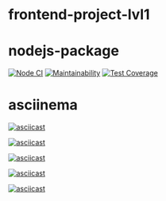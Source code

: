 # frontend-project-lvl1

# nodejs-package

[![Node CI](https://github.com/TimurDavlet/frontend-project-lvl1/workflows/CI/badge.svg)](https://github.com/TimurDavlet/frontend-project-lvl1/actions)
[![Maintainability](https://api.codeclimate.com/v1/badges/a291b23b274e84a1fa66/maintainability)](https://codeclimate.com/github/TimurDavlet/frontend-project-lvl1/maintainability)
[![Test Coverage](https://api.codeclimate.com/v1/badges/a291b23b274e84a1fa66/test_coverage)](https://codeclimate.com/github/TimurDavlet/frontend-project-lvl1/test_coverage)

# asciinema 

[![asciicast](https://asciinema.org/a/juQJpCqRT9y9LnxOqffDQVBlc.svg)](https://asciinema.org/a/juQJpCqRT9y9LnxOqffDQVBlc)

[![asciicast](https://asciinema.org/a/TumM70HqxE82GrPFIYfZLDDPx.svg)](https://asciinema.org/a/TumM70HqxE82GrPFIYfZLDDPx)

[![asciicast](https://asciinema.org/a/f1vgUSU4BTsGoF8vx5SuQqrf5.svg)](https://asciinema.org/a/f1vgUSU4BTsGoF8vx5SuQqrf5)

[![asciicast](https://asciinema.org/a/owWoqM9tvwqiXUtkTAZNkHOry.svg)](https://asciinema.org/a/owWoqM9tvwqiXUtkTAZNkHOry)

[![asciicast](https://asciinema.org/a/f6jvrvFlAaZ1RyVNdGBKWFgnP.svg)](https://asciinema.org/a/f6jvrvFlAaZ1RyVNdGBKWFgnP)
